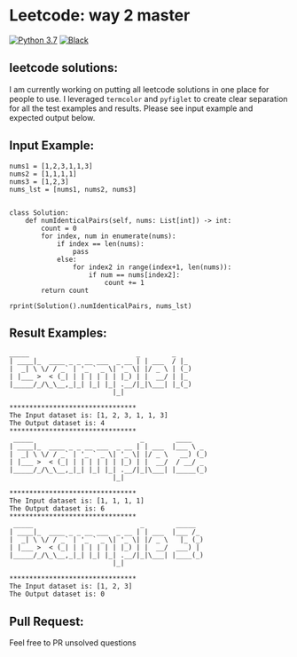 # Leetcode: way 2 master

[![Python 3.7](https://img.shields.io/badge/python-3.7-blue.svg)](https://www.python.org/downloads/release/python-370/) [![Black](https://img.shields.io/badge/code%20style-black-000000.svg)](https://github.com/ambv/black)

## leetcode solutions:
I am currently working on putting all leetcode solutions in one place for people to use. I leveraged `termcolor` and `pyfiglet` to create clear separation for all the test examples and results. Please see input example and expected output below.

## Input Example:
```
nums1 = [1,2,3,1,1,3]
nums2 = [1,1,1,1]
nums3 = [1,2,3]
nums_lst = [nums1, nums2, nums3]


class Solution:
    def numIdenticalPairs(self, nums: List[int]) -> int:
        count = 0
        for index, num in enumerate(nums):
            if index == len(nums):
                pass
            else:
                for index2 in range(index+1, len(nums)):
                    if num == nums[index2]:
                        count += 1
        return count

rprint(Solution().numIdenticalPairs, nums_lst)
```

## Result Examples:
```
_____                           _        _
| ____|_  ____ _ _ __ ___  _ __ | | ___  / |_
|  _| \ \/ / _` | '_ ` _ \| '_ \| |/ _ \ | (_)
| |___ >  < (_| | | | | | | |_) | |  __/ | |_
|_____/_/\_\__,_|_| |_| |_| .__/|_|\___| |_(_)
                          |_|

********************************
The Input dataset is: [1, 2, 3, 1, 1, 3]
The Output dataset is: 4
********************************
 _____                           _        ____
| ____|_  ____ _ _ __ ___  _ __ | | ___  |___ \ _
|  _| \ \/ / _` | '_ ` _ \| '_ \| |/ _ \   __) (_)
| |___ >  < (_| | | | | | | |_) | |  __/  / __/ _
|_____/_/\_\__,_|_| |_| |_| .__/|_|\___| |_____(_)
                          |_|

********************************
The Input dataset is: [1, 1, 1, 1]
The Output dataset is: 6
********************************
 _____                           _        _____
| ____|_  ____ _ _ __ ___  _ __ | | ___  |___ /_
|  _| \ \/ / _` | '_ ` _ \| '_ \| |/ _ \   |_ (_)
| |___ >  < (_| | | | | | | |_) | |  __/  ___) |
|_____/_/\_\__,_|_| |_| |_| .__/|_|\___| |____(_)
                          |_|

********************************
The Input dataset is: [1, 2, 3]
The Output dataset is: 0
```

## Pull Request:
Feel free to PR unsolved questions

